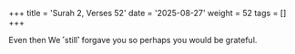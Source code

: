 +++
title = 'Surah 2, Verses 52'
date = '2025-08-27'
weight = 52
tags = []
+++

Even then We ˹still˺ forgave you so perhaps you would be grateful.